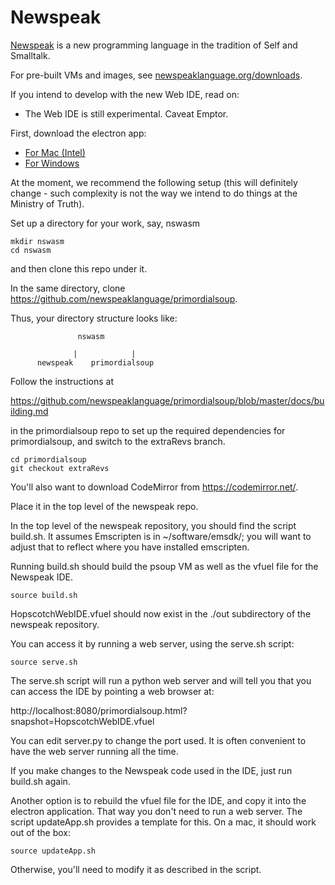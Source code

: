 # Newspeak

[Newspeak](http://www.newspeaklanguage.org/) is a new programming language in the tradition of Self and Smalltalk.

For pre-built VMs and images, see
[newspeaklanguage.org/downloads](http://www.newspeaklanguage.org/downloads).

If you intend to develop with the new Web IDE, read on:

* The Web IDE is still experimental. Caveat Emptor.

First, download the electron app:
* [For Mac (Intel)](https://newspeaklanguage.org/NewspeakIDE.app.zip)
* [For Windows](https://newspeaklanguage.org/newspeakIDE.zip)


At the moment, we recommend the following setup (this will
definitely change - such complexity is not the way we intend to do things at the
Ministry of Truth).

Set up a directory for your work, say, nswasm

```
mkdir nswasm
cd nswasm
```

and then clone this repo under it.

In the same directory, clone
https://github.com/newspeaklanguage/primordialsoup.

Thus, your directory structure looks like:

```
               nswasm
               
              |            |
      newspeak    primordialsoup
```


Follow the instructions at

https://github.com/newspeaklanguage/primordialsoup/blob/master/docs/building.md

in the primordialsoup repo to set up the required dependencies for
primordialsoup, and switch to the extraRevs branch.

```
cd primordialsoup
git checkout extraRevs
```

You'll also want to download CodeMirror from https://codemirror.net/.

Place it in the top level of the newspeak repo.

In the top level of the newspeak repository, you should find the script
build.sh. It assumes Emscripten is in ~/software/emsdk/; you will
want to adjust that to reflect where you have installed emscripten.

Running build.sh should build the psoup VM as well as  the vfuel file for
the Newspeak IDE. 

```
source build.sh
```

HopscotchWebIDE.vfuel should now exist in the ./out subdirectory of the
newspeak repository.

You can access it by running a web server, using the serve.sh script:

```
source serve.sh
```
The serve.sh script will run a python web server and will tell you that you
can access the IDE by pointing a web browser at:

http://localhost:8080/primordialsoup.html?snapshot=HopscotchWebIDE.vfuel

You can edit server.py to change the port used. It is often convenient to have the web server running all the time.

If you make changes to the Newspeak code used in the IDE, just run build.sh again.

Another option is to rebuild the vfuel file for the IDE, and copy it into
the electron application. That way you don't need to run a web server.
The script updateApp.sh provides a template for this. On a mac, it should work
out of the box:

```
source updateApp.sh
```

Otherwise, you'll need to modify it as described
in the script. 



